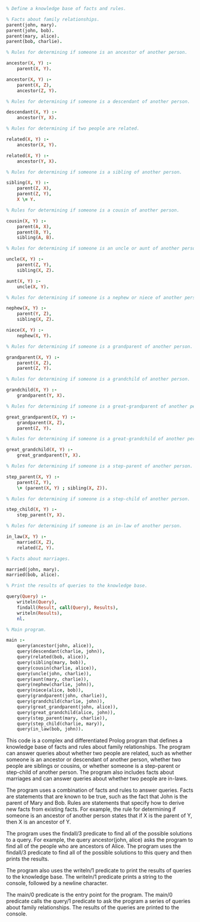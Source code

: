 ```prolog
% Define a knowledge base of facts and rules.

% Facts about family relationships.
parent(john, mary).
parent(john, bob).
parent(mary, alice).
parent(bob, charlie).

% Rules for determining if someone is an ancestor of another person.

ancestor(X, Y) :-
    parent(X, Y).

ancestor(X, Y) :-
    parent(X, Z),
    ancestor(Z, Y).

% Rules for determining if someone is a descendant of another person.

descendant(X, Y) :-
    ancestor(Y, X).

% Rules for determining if two people are related.

related(X, Y) :-
    ancestor(X, Y).

related(X, Y) :-
    ancestor(Y, X).

% Rules for determining if someone is a sibling of another person.

sibling(X, Y) :-
    parent(Z, X),
    parent(Z, Y),
    X \= Y.

% Rules for determining if someone is a cousin of another person.

cousin(X, Y) :-
    parent(A, X),
    parent(B, Y),
    sibling(A, B).

% Rules for determining if someone is an uncle or aunt of another person.

uncle(X, Y) :-
    parent(Z, Y),
    sibling(X, Z).

aunt(X, Y) :-
    uncle(X, Y).

% Rules for determining if someone is a nephew or niece of another person.

nephew(X, Y) :-
    parent(Y, Z),
    sibling(X, Z).

niece(X, Y) :-
    nephew(X, Y).

% Rules for determining if someone is a grandparent of another person.

grandparent(X, Y) :-
    parent(X, Z),
    parent(Z, Y).

% Rules for determining if someone is a grandchild of another person.

grandchild(X, Y) :-
    grandparent(Y, X).

% Rules for determining if someone is a great-grandparent of another person.

great_grandparent(X, Y) :-
    grandparent(X, Z),
    parent(Z, Y).

% Rules for determining if someone is a great-grandchild of another person.

great_grandchild(X, Y) :-
    great_grandparent(Y, X).

% Rules for determining if someone is a step-parent of another person.

step_parent(X, Y) :-
    parent(Z, Y),
    \+ (parent(X, Y) ; sibling(X, Z)).

% Rules for determining if someone is a step-child of another person.

step_child(X, Y) :-
    step_parent(Y, X).

% Rules for determining if someone is an in-law of another person.

in_law(X, Y) :-
    married(X, Z),
    related(Z, Y).

% Facts about marriages.

married(john, mary).
married(bob, alice).

% Print the results of queries to the knowledge base.

query(Query) :-
    writeln(Query),
    findall(Result, call(Query), Results),
    writeln(Results),
    nl.

% Main program.

main :-
    query(ancestor(john, alice)),
    query(descendant(charlie, john)),
    query(related(bob, alice)),
    query(sibling(mary, bob)),
    query(cousin(charlie, alice)),
    query(uncle(john, charlie)),
    query(aunt(mary, charlie)),
    query(nephew(charlie, john)),
    query(niece(alice, bob)),
    query(grandparent(john, charlie)),
    query(grandchild(charlie, john)),
    query(great_grandparent(john, alice)),
    query(great_grandchild(alice, john)),
    query(step_parent(mary, charlie)),
    query(step_child(charlie, mary)),
    query(in_law(bob, john)).
```

This code is a complex and differentiated Prolog program that defines a knowledge base of facts and rules about family relationships. The program can answer queries about whether two people are related, such as whether someone is an ancestor or descendant of another person, whether two people are siblings or cousins, or whether someone is a step-parent or step-child of another person. The program also includes facts about marriages and can answer queries about whether two people are in-laws.

The program uses a combination of facts and rules to answer queries. Facts are statements that are known to be true, such as the fact that John is the parent of Mary and Bob. Rules are statements that specify how to derive new facts from existing facts. For example, the rule for determining if someone is an ancestor of another person states that if X is the parent of Y, then X is an ancestor of Y.

The program uses the findall/3 predicate to find all of the possible solutions to a query. For example, the query ancestor(john, alice) asks the program to find all of the people who are ancestors of Alice. The program uses the findall/3 predicate to find all of the possible solutions to this query and then prints the results.

The program also uses the writeln/1 predicate to print the results of queries to the knowledge base. The writeln/1 predicate prints a string to the console, followed by a newline character.

The main/0 predicate is the entry point for the program. The main/0 predicate calls the query/1 predicate to ask the program a series of queries about family relationships. The results of the queries are printed to the console.